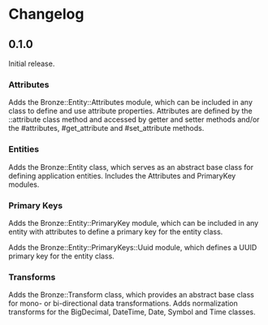 # Changelog

## 0.1.0

Initial release.

### Attributes

Adds the Bronze::Entity::Attributes module, which can be included in any class to define and use attribute properties. Attributes are defined by the ::attribute class method and accessed by getter and setter methods and/or the #attributes, #get_attribute and #set_attribute methods.

### Entities

Adds the Bronze::Entity class, which serves as an abstract base class for defining application entities. Includes the Attributes and PrimaryKey modules.

### Primary Keys

Adds the Bronze::Entity::PrimaryKey module, which can be included in any entity with attributes to define a primary key for the entity class.

Adds the Bronze::Entity::PrimaryKeys::Uuid module, which defines a UUID primary key for the entity class.

### Transforms

Adds the Bronze::Transform class, which provides an abstract base class for mono- or bi-directional data transformations. Adds normalization transforms for the BigDecimal, DateTime, Date, Symbol and Time classes.
